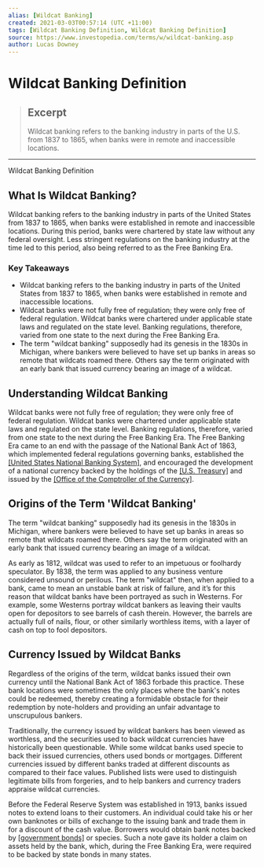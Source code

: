 ```yaml
---
alias: [Wildcat Banking]
created: 2021-03-03T00:57:14 (UTC +11:00)
tags: [Wildcat Banking Definition, Wildcat Banking Definition]
source: https://www.investopedia.com/terms/w/wildcat-banking.asp
author: Lucas Downey
---
```


# Wildcat Banking Definition

> ## Excerpt
> Wildcat banking refers to the banking industry in parts of the U.S. from 1837 to 1865, when banks were in remote and inaccessible locations.

---

Wildcat Banking Definition
## What Is Wildcat Banking?

Wildcat banking refers to the banking industry in parts of the United States from 1837 to 1865, when banks were established in remote and inaccessible locations. During this period, banks were chartered by state law without any federal oversight. Less stringent regulations on the banking industry at the time led to this period, also being referred to as the Free Banking Era.

### Key Takeaways

-   Wildcat banking refers to the banking industry in parts of the United States from 1837 to 1865, when banks were established in remote and inaccessible locations.
-   Wildcat banks were not fully free of regulation; they were only free of federal regulation. Wildcat banks were chartered under applicable state laws and regulated on the state level. Banking regulations, therefore, varied from one state to the next during the Free Banking Era.
-   The term "wildcat banking" supposedly had its genesis in the 1830s in Michigan, where bankers were believed to have set up banks in areas so remote that wildcats roamed there. Others say the term originated with an early bank that issued currency bearing an image of a wildcat.

## Understanding Wildcat Banking

Wildcat banks were not fully free of regulation; they were only free of federal regulation. Wildcat banks were chartered under applicable state laws and regulated on the state level. Banking regulations, therefore, varied from one state to the next during the Free Banking Era. The Free Banking Era came to an end with the passage of the National Bank Act of 1863, which implemented federal regulations governing banks, established the [[United States National Banking System]](https://www.investopedia.com/terms/n/national-bank.asp), and encouraged the development of a national currency backed by the holdings of the [[U.S. Treasury]](https://www.investopedia.com/terms/u/ustreasury.asp) and issued by the [[Office of the Comptroller of the Currency]](https://www.investopedia.com/terms/o/office-comptroller-currency-occ.asp).

## Origins of the Term 'Wildcat Banking'

The term "wildcat banking" supposedly had its genesis in the 1830s in Michigan, where bankers were believed to have set up banks in areas so remote that wildcats roamed there. Others say the term originated with an early bank that issued currency bearing an image of a wildcat.

As early as 1812, wildcat was used to refer to an impetuous or foolhardy speculator. By 1838, the term was applied to any business venture considered unsound or perilous. The term "wildcat" then, when applied to a bank, came to mean an unstable bank at risk of failure, and it’s for this reason that wildcat banks have been portrayed as such in Westerns. For example, some Westerns portray wildcat bankers as leaving their vaults open for depositors to see barrels of cash therein. However, the barrels are actually full of nails, flour, or other similarly worthless items, with a layer of cash on top to fool depositors.

## Currency Issued by Wildcat Banks

Regardless of the origins of the term, wildcat banks issued their own currency until the National Bank Act of 1863 forbade this practice. These bank locations were sometimes the only places where the bank's notes could be redeemed, thereby creating a formidable obstacle for their redemption by note-holders and providing an unfair advantage to unscrupulous bankers.

Traditionally, the currency issued by wildcat bankers has been viewed as worthless, and the securities used to back wildcat currencies have historically been questionable. While some wildcat banks used specie to back their issued currencies, others used bonds or mortgages. Different currencies issued by different banks traded at different discounts as compared to their face values. Published lists were used to distinguish legitimate bills from forgeries, and to help bankers and currency traders appraise wildcat currencies.

Before the Federal Reserve System was established in 1913, banks issued notes to extend loans to their customers. An individual could take his or her own banknotes or bills of exchange to the issuing bank and trade them in for a discount of the cash value. Borrowers would obtain bank notes backed by [[government bonds]](https://www.investopedia.com/terms/g/government-bond.asp) or species. Such a note gave its holder a claim on assets held by the bank, which, during the Free Banking Era, were required to be backed by state bonds in many states.
